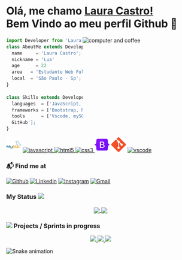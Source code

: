 <h1> Olá, me chamo <a href="https://github.com/Lauracastro27">Laura Castro!</a><br/>
Bem Vindo ao meu perfil Github 👋</h1>

<img align="right" width="300" src="https://media.giphy.com/media/paTz7UZbPfTZFRYnnB/giphy.gif" alt="computer and coffee"/>

```js
import Developer from 'Laura Castro';
class AboutMe extends Developer {
  name     = 'Laura Castro';
  nickname = 'Lua'
  age      = 22
  area   = 'Estudante Web Full Stack';
  local  = 'São Paulo - Sp';
}

class Skills extends Developer {
  languages  = ['JavaScript, SQL, HTML5 and CSS3'];
  frameworks = ['Bootstrap, React, Node'];
  tools      = ['Vscode, mySQL, mySQL Workbench, Git and
  GitHub']; 
}
```
<p align="left">
  <img src="https://raw.githubusercontent.com/devicons/devicon/v2.14.0/icons/mysql/mysql-original-wordmark.svg" alt="mySQL" width="40" height="40"/>
  <a href="https://developer.mozilla.org/en-US/docs/Web/JavaScript">
     <img src="https://cdn.jsdelivr.net/gh/devicons/devicon/icons/javascript/javascript-original.svg" alt="javascript" width="40" height="40"/>
  </a>
  <a href="https://developer.mozilla.org/pt-BR/docs/Web/HTML">
     <img src="https://cdn.jsdelivr.net/gh/devicons/devicon/icons/html5/html5-plain.svg" alt="html5" width="40" height="40"/>
  </a>
  <a href="https://developer.mozilla.org/pt-BR/docs/Web/CSS">
     <img src="https://cdn.jsdelivr.net/gh/devicons/devicon/icons/css3/css3-plain.svg" alt="css3" width="40" height="40"/>
  </a>
  <img src="https://raw.githubusercontent.com/devicons/devicon/v2.14.0/icons/bootstrap/bootstrap-original.svg" alt="bootstrap" width="40" height="40"/>
  <img src="https://raw.githubusercontent.com/devicons/devicon/v2.14.0/icons/git/git-original.svg" alt="git" width="40" height="40"/>
  <a href="https://code.visualstudio.com/">
     <img src="https://cdn.jsdelivr.net/gh/devicons/devicon/icons/vscode/vscode-original.svg" alt="vscode" width="40" height="40"/>
  </a>
   
</p>

### 📬 Find me at
[![Github](https://img.shields.io/badge/GitHub-100000?style=for-the-badge&logo=github&logoColor=white)](https://github.com/Lauracastro27)
[![Linkedin](https://img.shields.io/badge/LinkedIn-0077B5?style=for-the-badge&logo=linkedin&logoColor=white)](https://www.linkedin.com/in/laura-castro-89509416b/)
[![Instagram](https://img.shields.io/badge/Instagram-E4405F?style=for-the-badge&logo=instagram&logoColor=white)](https://www.instagram.com/laura._.castro27/)
[![Gmail](https://img.shields.io/badge/Gmail-D14836?style=for-the-badge&logo=gmail&logoColor=white)](href=mailto:laura2702castro@gmail.com)


### My Status <img src="https://media3.giphy.com/media/l46CxDIh6HDiH9ndm/giphy.gif?cid=790b7611aea2f6594b0e363ddc39e1bdf3bbcd3c5a92d9c4&rid=giphy.gif&ct=s" width="50"> 

<p align="center">
  <a href="https://github.com/camimonteiro">
    <img
      align="center"
      height="150em"
      src="https://github-readme-stats.vercel.app/api?username=Lauracastro27&show_icons=true&include_all_commits=true&count_private=true&theme=tokyonight"
    />
  </a>
  <a href="https://github.com/camimonteiro">
    <img
      align="center"
      height="150em"
      src="https://github-readme-stats.vercel.app/api/top-langs/?username=Lauracastro27&show_icons=true&include_all_commits=true&count_private=true&layout=compact&theme=tokyonight"/>
  </a>
</p>

### <img src="https://media.giphy.com/media/UVG0BN8TOMKkPOJS6e/giphy.gif" width="40"> Projects / Sprints in progress 
  
<p align="center">
  <a href="https://github.com/Lauracastro27/Projeto_Modulo_1">
    <img src="https://github-readme-stats.vercel.app/api/pin/?username=Lauracastro27&repo=Projeto_Modulo_1&theme=tokyonight"></img>
  </a>
  <a href="https://github.com/Lauracastro27/Projeto_Apod">
    <img src="https://github-readme-stats.vercel.app/api/pin/?username=Lauracastro27&repo=Projeto_Apod&theme=tokyonight"></img>
  </a>
  <a href="https://github.com/Lauracastro27/Projeto-Final_M5">
    <img src="https://github-readme-stats.vercel.app/api/pin/?username=Lauracastro27&repo=Projeto-Final_M5&theme=tokyonight"></img>
  </a>
</p>

![Snake animation](https://github.com/camimonteiro/camimonteiro/blob/output/github-contribution-grid-snake.svg)
